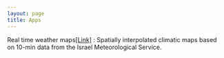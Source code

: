 ```yaml
---
layout: page
title: Apps
--- 
```


Real time weather maps<a href="https://michaeldorman.shinyapps.io/IMS_10min">[Link]</a>
:   Spatially interpolated climatic maps based on 10-min data from the Israel Meteorological Service.
